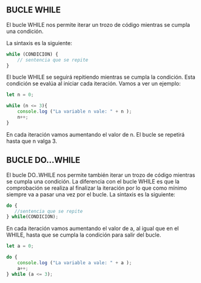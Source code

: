 ## BUCLE WHILE

El bucle WHILE nos permite iterar un trozo de código mientras se cumpla una condición. 

La sintaxis es la siguiente:

```js
while (CONDICION) {
	// sentencia que se repite
}
```

El bucle WHILE se seguirá repitiendo mientras se cumpla la condición. Esta condición se evalúa al iniciar cada iteración. Vamos a ver un ejemplo:

```js
let n = 0;

while (n <= 3){
    console.log ("La variable n vale: " + n );
    n++;
}
```

En cada iteración vamos aumentando el valor de n. El bucle se repetirá hasta que n valga 3.

## BUCLE DO…WHILE

El bucle DO..WHILE nos permite también iterar un trozo de código mientras se cumpla una condición. La diferencia con el bucle WHILE es que la comprobación se realiza al finalizar la iteración por lo que como mínimo siempre va a pasar una vez por el bucle. La sintaxis es la siguiente:

```js
do {
   //sentencia que se repite
} while(CONDICION);
```

En cada iteración vamos aumentando el valor de a, al igual que en el WHILE, hasta que se cumpla la condición para salir del bucle.

```js
let a = 0;

do {
    console.log ("La variable a vale: " + a );
    a++;
} while (a <= 3);
```
